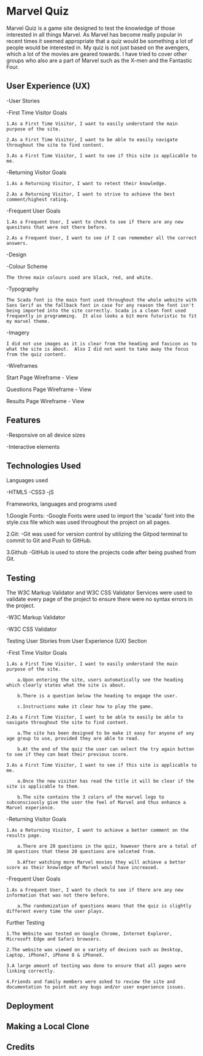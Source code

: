 <h1>Marvel Quiz</h1>

Marvel Quiz is a game site designed to test the knowledge of those interested in all things Marvel.  As Marvel has become really popular in recent times it seemed appropriate that a quiz would be something a lot of people would be interested in.  My quiz is not just based on the avengers, which a lot of the movies are geared towards.  I have tried to cover other groups who also are a part of Marvel such as the X-men and the Fantastic Four.

<h2>User Experience (UX)</h2>

-User Stories

-First Time Visitor Goals

    1.As a First Time Visitor, I want to easily understand the main purpose of the site.
    
    2.As a First Time Visitor, I want to be able to easily navigate throughout the site to find content.
    
    3.As a First Time Visitor, I want to see if this site is applicable to me. 

-Returning Visitor Goals

    1.As a Returning Visitor, I want to retest their knowledge.
    
    2.As a Returning Visitor, I want to strive to achieve the best comment/highest rating.

-Frequent User Goals

    1.As a Frequent User, I want to check to see if there are any new quesitons that were not there before.
    
    2.As a Frequent User, I want to see if I can rememeber all the correct answers.

-Design

-Colour Scheme

    The three main colours used are black, red, and white.

-Typography

    The Scada font is the main font used throughout the whole website with Sans Serif as the fallback font in case for any reason the font isn't being imported into the site correctly. Scada is a clean font used frequently in programming.  It also looks a bit more futuristic to fit my marvel theme.

-Imagery

    I did not use images as it is clear from the heading and favicon as to what the site is about.  Also I did not want to take away the focus from the quiz content.
    

-Wireframes

Start Page Wireframe - View

Questions Page Wireframe - View

Results Page Wireframe - View

<h2>Features</h2>

-Responsive on all device sizes

-Interactive elements

<h2>Technologies Used</h2>

Languages used

-HTML5
-CSS3
-jS

Frameworks, languages and programs used

1.Google Fonts:
    -Google Fonts were used to import the 'scada' font into the style.css file which was used throughout the project on all pages.

2.Git:
    -Git was used for version control by utilizing the Gitpod terminal to commit to Git and Push to GitHub.

3.Github
    -GitHub is used to store the projects code after being pushed from Git.

<h2>Testing</h2>

The W3C Markup Validator and W3C CSS Validator Services were used to validate every page of the project to ensure there were no syntax errors in the project.

-W3C Markup Validator

-W3C CSS Validator

Testing User Stories from User Experience (UX) Section

-First Time Visitor Goals

    1.As a First Time Visitor, I want to easily understand the main purpose of the site.

        a.Upon entering the site, users automatically see the heading which clearly states what the site is about.
        
        b.There is a question below the heading to engage the user.
        
        c.Instructions make it clear how to play the game.

    2.As a First Time Visitor, I want to be able to easily be able to navigate throughout the site to find content.

        a.The site has been designed to be make it easy for anyone of any age group to use, provided they are able to read.
        
        b.At the end of the quiz the user can select the try again button to see if they can beat their previous score.

    3.As a First Time Visitor, I want to see if this site is applicable to me.

        a.Once the new visitor has read the title it will be clear if the site is applicable to them.
        
        b.The site contains the 3 colors of the marvel logo to subconsciously give the user the feel of Marvel and thus enhance a Marvel experience.
        
-Returning Visitor Goals

    1.As a Returning Visitor, I want to achieve a better comment on the results page.

        a.There are 20 questions in the quiz, however there are a total of 30 questions that these 20 questions are selceted from.

        b.After watching more Marvel movies they will achieve a better score as their knowledge of Marvel would have increased.

-Frequent User Goals

    1.As a Frequent User, I want to check to see if there are any new information that was not there before.

        a.The randomization of questions means that the quiz is slightly different every time the user plays.

Further Testing

    1.The Website was tested on Google Chrome, Internet Explorer, Microsoft Edge and Safari browsers.

    2.The website was viewed on a variety of devices such as Desktop, Laptop, iPhone7, iPhone 8 & iPhoneX.

    3.A large amount of testing was done to ensure that all pages were linking correctly.

    4.Friends and family members were asked to review the site and documentation to point out any bugs and/or user experience issues.

<h2>Deployment</h2>

<h2>Making a Local Clone</h2>

<h2>Credits</h2>
